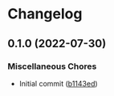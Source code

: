 # Changelog

## 0.1.0 (2022-07-30)


### Miscellaneous Chores

* Initial commit ([b1143ed](https://github.com/jacobsvante/age-decrypt-action/commit/b1143edbe5fa9cce2b51ba4182e20754e0815569))
